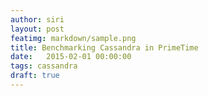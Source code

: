 ```yaml
---
author: siri
layout: post
featimg: markdown/sample.png
title: Benchmarking Cassandra in PrimeTime
date:   2015-02-01 00:00:00
tags: cassandra
draft: true
---
```


